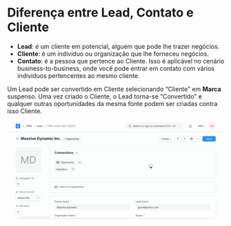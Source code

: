 # Diferença entre Lead, Contato e Cliente


* **Lead**: é um cliente em potencial, alguém que pode lhe trazer negócios.
* **Cliente**: é um indivíduo ou organização que lhe forneceu negócios.
* **Contato**: é a pessoa que pertence ao Cliente. Isso é aplicável no cenário business-to-business, onde você pode entrar em contato com vários indivíduos pertencentes ao mesmo cliente.


Um Lead pode ser convertido em Cliente selecionando “Cliente” em **Marca**
suspenso. Uma vez criado o Cliente, o Lead torna-se “Convertido” e qualquer
outras oportunidades da mesma fonte podem ser criadas contra isso
Cliente.


![Lead, cliente e contato](/files/lead-to-customer.gif)

